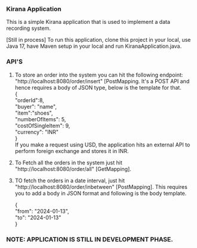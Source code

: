 ### Kirana Application
This is a simple Kirana application that is used to implement a data recording system.

[Still in process] To run this application, clone this project in your local, use Java 17, have Maven setup in your local and run KiranaApplication.java.

### API'S
1. To store an order into the system you can hit the following endpoint: "http://localhost:8080/order/insert" [PostMapping. It's a POST API and hence requires a body of JSON type, below is the template for that.\
   {\
   "orderId":8,\
   "buyer": "name",\
   "item":"shoes",\
   "numberOfItems": 5,\
   "costOfSingleItem": 9,\
   "currency": "INR"\
   }\
    If you make a request using USD, the application hits an external API to perform foreign exchange and stores it in INR.
2. To Fetch all the orders in the system just hit "http://localhost:8080/order/all" [GetMapping].
3. TO fetch the orders in a date interval, just hit "http://localhost:8080/order/inbetween" [PostMapping]. This requires you to add a body in JSON format and following is the body template.
   
   {\
   "from": "2024-01-13",\
   "to": "2024-01-13"\
   }

### NOTE: APPLICATION IS STILL IN DEVELOPMENT PHASE.